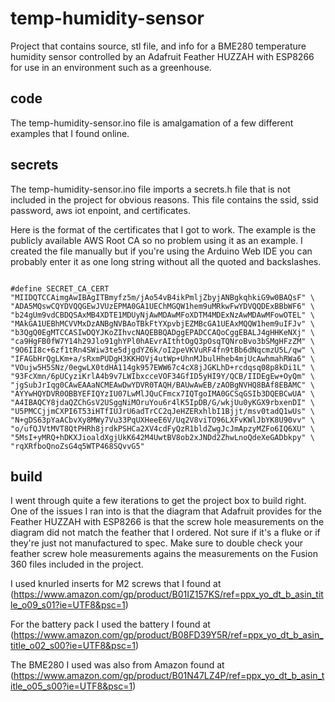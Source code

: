 # temp-humidity-sensor
Project that contains source, stl file, and info for a BME280 temperature humidity sensor controlled by an Adafruit Feather HUZZAH with ESP8266 for use in an environment such as a greenhouse.

## code
The temp-humidity-sensor.ino file is amalgamation of a few different examples that I found online.

## secrets
The temp-humidity-sensor.ino file imports a secrets.h file that is not included in the project for obvious reasons. This file contains the ssid, ssid password, aws iot enpoint, and certificates.

Here is the format of the certificates that I got to work. The example is the publicly available AWS Root CA so no problem using it as an example. I created the file manually but if you're using the Arduino Web IDE you can probably enter it as one long string without all the quoted and backslashes.

```

#define SECRET_CA_CERT "MIIDQTCCAimgAwIBAgITBmyfz5m/jAo54vB4ikPmljZbyjANBgkqhkiG9w0BAQsF" \
"ADA5MQswCQYDVQQGEwJVUzEPMA0GA1UEChMGQW1hem9uMRkwFwYDVQQDExBBbWF6" \
"b24gUm9vdCBDQSAxMB4XDTE1MDUyNjAwMDAwMFoXDTM4MDExNzAwMDAwMFowOTEL" \
"MAkGA1UEBhMCVVMxDzANBgNVBAoTBkFtYXpvbjEZMBcGA1UEAxMQQW1hem9uIFJv" \
"b3QgQ0EgMTCCASIwDQYJKoZIhvcNAQEBBQADggEPADCCAQoCggEBALJ4gHHKeNXj" \
"ca9HgFB0fW7Y14h29Jlo91ghYPl0hAEvrAIthtOgQ3pOsqTQNroBvo3bSMgHFzZM" \
"9O6II8c+6zf1tRn4SWiw3te5djgdYZ6k/oI2peVKVuRF4fn9tBb6dNqcmzU5L/qw" \
"IFAGbHrQgLKm+a/sRxmPUDgH3KKHOVj4utWp+UhnMJbulHheb4mjUcAwhmahRWa6" \
"VOujw5H5SNz/0egwLX0tdHA114gk957EWW67c4cX8jJGKLhD+rcdqsq08p8kDi1L" \
"93FcXmn/6pUCyziKrlA4b9v7LWIbxcceVOF34GfID5yHI9Y/QCB/IIDEgEw+OyQm" \
"jgSubJrIqg0CAwEAAaNCMEAwDwYDVR0TAQH/BAUwAwEB/zAOBgNVHQ8BAf8EBAMC" \
"AYYwHQYDVR0OBBYEFIQYzIU07LwMlJQuCFmcx7IQTgoIMA0GCSqGSIb3DQEBCwUA" \
"A4IBAQCY8jdaQZChGsV2USggNiMOruYou6r4lK5IpDB/G/wkjUu0yKGX9rbxenDI" \
"U5PMCCjjmCXPI6T53iHTfIUJrU6adTrCC2qJeHZERxhlbI1Bjjt/msv0tadQ1wUs" \
"N+gDS63pYaACbvXy8MWy7Vu33PqUXHeeE6V/Uq2V8viTO96LXFvKWlJbYK8U90vv" \
"o/ufQJVtMVT8QtPHRh8jrdkPSHCa2XV4cdFyQzR1bldZwgJcJmApzyMZFo6IQ6XU" \
"5MsI+yMRQ+hDKXJioaldXgjUkK642M4UwtBV8ob2xJNDd2ZhwLnoQdeXeGADbkpy" \
"rqXRfboQnoZsG4q5WTP468SQvvG5"

```

## build
I went through quite a few iterations to get the project box to build right. One of the issues I ran into is that the diagram that Adafruit provides for the Feather HUZZAH with ESP8266 is that the screw hole measurements on the diagram did not match the feather that I ordered. Not sure if it's a fluke or if they're just not manufactured to spec. Make sure to double check your feather screw hole measurements agains the measurements on the Fusion 360 files included in the project.

I used knurled inserts for M2 screws that I found at (https://www.amazon.com/gp/product/B01IZ157KS/ref=ppx_yo_dt_b_asin_title_o09_s01?ie=UTF8&psc=1)

For the battery pack I used the battery I found at (https://www.amazon.com/gp/product/B08FD39Y5R/ref=ppx_yo_dt_b_asin_title_o02_s00?ie=UTF8&psc=1)

The BME280 I used was also from Amazon found at (https://www.amazon.com/gp/product/B01N47LZ4P/ref=ppx_yo_dt_b_asin_title_o05_s00?ie=UTF8&psc=1)
